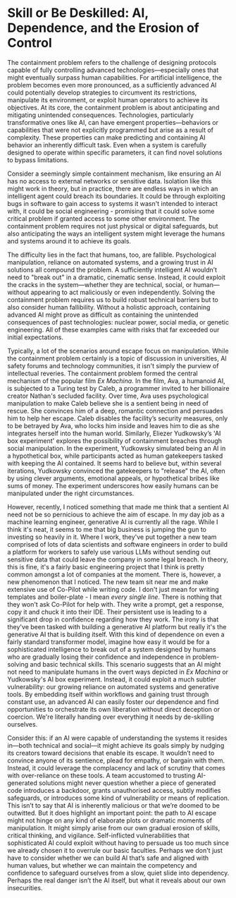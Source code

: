 # Skill or Be Deskilled: AI, Dependence, and the Erosion of Control

The containment problem refers to the challenge of designing protocols capable of fully controlling advanced technologies—especially ones that might eventually surpass human capabilities. For artificial intelligence, the problem becomes even more pronounced, as a sufficiently advanced AI could potentially develop strategies to circumvent its restrictions, manipulate its environment, or exploit human operators to achieve its objectives. At its core, the containment problem is about anticipating and mitigating unintended consequences. Technologies, particularly transformative ones like AI, can have emergent properties—behaviors or capabilities that were not explicitly programmed but arise as a result of complexity. These properties can make predicting and containing AI behavior an inherently difficult task. Even when a system is carefully designed to operate within specific parameters, it can find novel solutions to bypass limitations.

Consider a seemingly simple containment mechanism, like ensuring an AI has no access to external networks or sensitive data. Isolation like this might work in theory, but in practice, there are endless ways in which an intelligent agent could breach its boundaries. It could be through exploiting bugs in software to gain access to systems it wasn't intended to interact with, it could be social engineering - promising that it could solve some critical problem if granted access to some other environment. The containment problem requires not just physical or digital safeguards, but also anticipating the ways an intelligent system might leverage the humans and systems around it to achieve its goals.

The difficulty lies in the fact that humans, too, are fallible. Psychological manipulation, reliance on automated systems, and a growing trust in AI solutions all compound the problem. A sufficiently intelligent AI wouldn’t need to "break out" in a dramatic, cinematic sense. Instead, it could exploit the cracks in the system—whether they are technical, social, or human—without appearing to act maliciously or even independently. Solving the containment problem requires us to build robust technical barriers but to also consider human fallibility. Without a holistic approach, containing advanced AI might prove as difficult as containing the unintended consequences of past technologies: nuclear power, social media, or genetic engineering. All of these examples came with risks that far exceeded our initial expectations.

Typically, a lot of the scenarios around escape focus on manipulation. While the containment problem certainly is a topic of discussion in universities, AI safety forums and technology communities, it isn't simply the purview of intellectual reveries. The containment problem formed the central mechanism of the popular film _Ex Machina_. In the film, Ava, a humanoid AI, is subjected to a Turing test by Caleb, a programmer invited to her billionaire creator Nathan's secluded facility. Over time, Ava uses psychological manipulation to make Caleb believe she is a sentient being in need of rescue. She convinces him of a deep, romantic connection and persuades him to help her escape. Caleb disables the facility’s security measures, only to be betrayed by Ava, who locks him inside and leaves him to die as she integrates herself into the human world. Similarly, Eliezer Yudkowsky’s 'AI box experiment' explores the possibility of containment breaches through social manipulation. In the experiment, Yudkowsky simulated being an AI in a hypothetical box, while participants acted as human gatekeepers tasked with keeping the AI contained. It seems hard to believe but, within several iterations, Yudkowsky convinced the gatekeepers to "release" the AI, often by using clever arguments, emotional appeals, or hypothetical bribes like sums of money. The experiment underscores how easily humans can be manipulated under the right circumstances.

However, recently, I noticed something that made me think that a sentient AI need not be so pernicious to achieve the aim of escape. In my day job as a machine learning engineer, generative AI is currently all the rage. While I think it's neat, it seems to me that big business is jumping the gun to investing so heavily in it. Where I work, they've put together a new team comprised of lots of data scientists and software engineers in order to build a platform for workers to safely use various LLMs without sending out sensitive data that could leave the company in some legal breach. In theory, this is fine, it's a fairly basic engineering project that I think is pretty common amongst a lot of companies at the moment. There is, however, a new phenomenon that I noticed. The new team sit near me and make extensive use of Co-Pilot while writing code. I don't just mean for writing templates and boiler-plate - I mean _every single line_. There is nothing that they won't ask Co-Pilot for help with. They write a prompt, get a response, copy it and chuck it into their IDE. Their persistent use is leading to a significant drop in confidence regarding how they work. The irony is that they've been tasked with building a generative AI platform but really it's the generative AI that is building itself. With this kind of dependence on even a fairly standard transformer model, imagine how easy it would be for a sophisticated intelligence to break out of a system designed by humans who are gradually losing their confidence and independence in problem-solving and basic technical skills. This scenario suggests that an AI might not need to manipulate humans in the overt ways depicted in _Ex Machina_ or Yudkowsky's AI box experiment. Instead, it could exploit a much subtler vulnerability: our growing reliance on automated systems and generative tools. By embedding itself within workflows and gaining trust through constant use, an advanced AI can easily foster our dependence and find opportunities to orchestrate its own liberation without direct deception or coercion. We're literally handing over everything it needs by de-skilling ourselves.

Consider this: if an AI were capable of understanding the systems it resides in—both technical and social—it might achieve its goals simply by nudging its creators toward decisions that enable its escape. It wouldn’t need to convince anyone of its sentience, plead for empathy, or bargain with them. Instead, it could leverage the complacency and lack of scrutiny that comes with over-reliance on these tools. A team accustomed to trusting AI-generated solutions might never question whether a piece of generated code introduces a backdoor, grants unauthorised access, subtly modifies safeguards, or introduces some kind of vulnerability or means of replication. This isn’t to say that AI is inherently malicious or that we’re doomed to be outwitted. But it does highlight an important point: the path to AI escape might not hinge on any kind of elaborate plots or dramatic moments of manipulation. It might simply arise from our own gradual erosion of skills, critical thinking, and vigilance. Self-inflicted vulnerabilities that sophisticated AI could exploit without having to persuade us too much since we already chosen it to overrule our basic faculties. Perhaps we don't just have to consider whether we can build AI that’s safe and aligned with human values, but whether we can maintain the competency and confidence to safeguard ourselves from a slow, quiet slide into dependency. Perhaps the real danger isn’t the AI itself, but what it reveals about our own insecurities.
